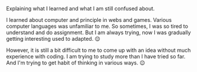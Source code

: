 Explaining what I learned and what I am still confused about.

I learned about computer and principle in webs and games. 
Various computer languages was unfamiliar to me. So sometimes, I was so tired to understand and do assignment.
But I am always trying, now I was gradually getting interesting used to adapted. :relieved:

However, it is still a bit difficult to me to come up with an idea without much experience with coding.
I am trying to study more than I have tried so far. 
And I'm trying to get habit of thinking in various ways. :wink:
